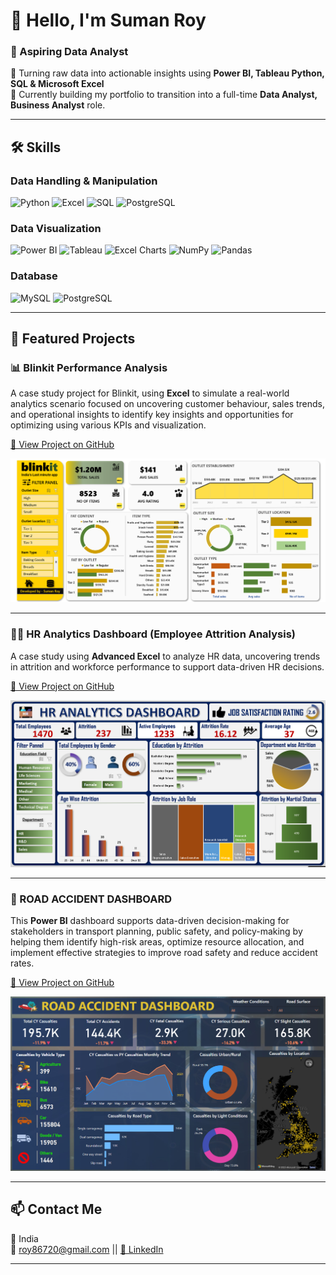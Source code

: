 # 👋 Hello, I'm Suman Roy

### 💼 Aspiring Data Analyst
🔹 Turning raw data into actionable insights using **Power BI, Tableau Python, SQL & Microsoft Excel**  
🔹 Currently building my portfolio to transition into a full-time **Data Analyst, Business Analyst** role.

---

## 🛠️ Skills

### Data Handling & Manipulation
![Python](https://img.shields.io/badge/Python-3776AB?style=for-the-badge&logo=python&logoColor=white)
![Excel](https://img.shields.io/badge/Microsoft%20Excel-217346?style=for-the-badge&logo=microsoft-excel&logoColor=white)
![SQL](https://img.shields.io/badge/SQL-4479A1?style=for-the-badge&logo=mysql&logoColor=white)
![PostgreSQL](https://img.shields.io/badge/PostgreSQL-336791?style=for-the-badge&logo=postgresql&logoColor=white)


### Data Visualization
![Power BI](https://img.shields.io/badge/Power_BI-F2C811?style=for-the-badge&logo=powerbi&logoColor=black)
![Tableau](https://img.shields.io/badge/Tableau-E97627?style=for-the-badge&logo=tableau&logoColor=white)
![Excel Charts](https://img.shields.io/badge/Excel%20Charts-217346?style=for-the-badge&logo=microsoft-excel&logoColor=white)
![NumPy](https://img.shields.io/badge/Numpy-%23013243.svg?style=for-the-badge&logo=numpy&logoColor=white)
![Pandas](https://img.shields.io/badge/Pandas-%23150458.svg?style=for-the-badge&logo=pandas&logoColor=white)


### Database  
![MySQL](https://img.shields.io/badge/MySQL-%2300f.svg?style=for-the-badge&logo=mysql&logoColor=white)
![PostgreSQL](https://img.shields.io/badge/PostgreSQL-%23336791.svg?style=for-the-badge&logo=postgresql&logoColor=white)

---

## 🧠 Featured Projects

### 📊 Blinkit Performance Analysis
A case study project for Blinkit, using **Excel** to simulate a real-world analytics scenario focused on uncovering customer behaviour, sales trends, and operational insights to identify key insights and opportunities for optimizing using various KPIs and visualization.

[🔗 View Project on GitHub](https://github.com/SumanRoySR/Blinkit-Sales-Dashboard---Advanced-Excel-Project)

![Data Model](https://github.com/SumanRoySR/Blinkit-Sales-Dashboard---Advanced-Excel-Project/blob/main/Blinkit%20Sales%20Dashboard%20image.png)

---

### 👨‍💼 HR Analytics Dashboard (Employee Attrition Analysis)
A case study using **Advanced Excel** to analyze HR data, uncovering trends in attrition and workforce performance to support data-driven HR decisions.

[🔗 View Project on GitHub](https://github.com/SumanRoySR/-HR-Analytics-Dashboard---Employee-Attrition-Analysis---Excel)

![Data Model](https://github.com/SumanRoySR/-HR-Analytics-Dashboard---Employee-Attrition-Analysis---Excel/blob/main/Dashboard.png)

---

### 🚗 ROAD ACCIDENT DASHBOARD
This **Power BI** dashboard supports data-driven decision-making for stakeholders in transport planning, public safety, and policy-making by helping them identify high-risk areas, optimize resource allocation, and implement effective strategies to improve road safety and reduce accident rates.

[🔗 View Project on GitHub](https://github.com/SumanRoySR/Road-Accident-Dashboard-)

![Data Model](https://github.com/SumanRoySR/Road-Accident-Dashboard-/blob/main/Dashboard.png)

---

## 📫 Contact Me
📍 India  
📧 roy86720@gmail.com ||
[💼 LinkedIn](https://www.linkedin.com/in/suman-roy-563872335/)

---








